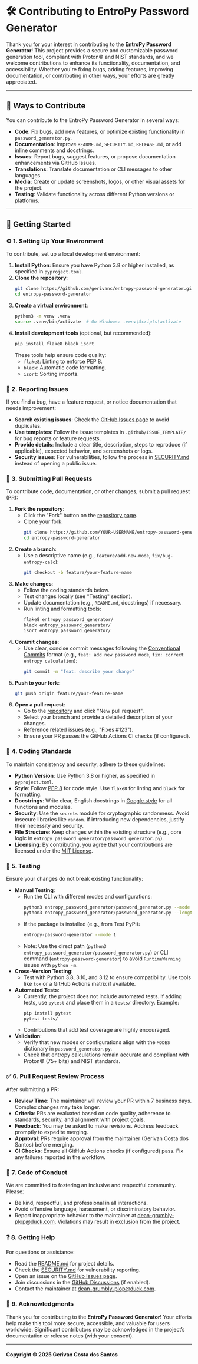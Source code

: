 # 🛠️ Contributing to EntroPy Password Generator

Thank you for your interest in contributing to the **EntroPy Password Generator**! This project provides a secure and customizable password generation tool, compliant with Proton© and NIST standards, and we welcome contributions to enhance its functionality, documentation, and accessibility. Whether you're fixing bugs, adding features, improving documentation, or contributing in other ways, your efforts are greatly appreciated.

---

## 🤝 Ways to Contribute

You can contribute to the EntroPy Password Generator in several ways:
- **Code**: Fix bugs, add new features, or optimize existing functionality in `password_generator.py`.
- **Documentation**: Improve `README.md`, `SECURITY.md`, `RELEASE.md`, or add inline comments and docstrings.
- **Issues**: Report bugs, suggest features, or propose documentation enhancements via GitHub Issues.
- **Translations**: Translate documentation or CLI messages to other languages.
- **Media**: Create or update screenshots, logos, or other visual assets for the project.
- **Testing**: Validate functionality across different Python versions or platforms.

---

## 🚀 Getting Started

### ⚙️ 1. Setting Up Your Environment
To contribute, set up a local development environment:
1. **Install Python**: Ensure you have Python 3.8 or higher installed, as specified in `pyproject.toml`.
2. **Clone the repository**:
   ```bash
   git clone https://github.com/gerivanc/entropy-password-generator.git
   cd entropy-password-generator
   ```
3. **Create a virtual environment**:
   ```bash
   python3 -m venv .venv
   source .venv/bin/activate  # On Windows: .venv\Scripts\activate
   ```
4. **Install development tools** (optional, but recommended):
   ```bash
   pip install flake8 black isort
   ```
   These tools help ensure code quality:
   - `flake8`: Linting to enforce PEP 8.
   - `black`: Automatic code formatting.
   - `isort`: Sorting imports.

### 📢 2. Reporting Issues
If you find a bug, have a feature request, or notice documentation that needs improvement:
- **Search existing issues**: Check the [GitHub Issues page](https://github.com/gerivanc/entropy-password-generator/issues) to avoid duplicates.
- **Use templates**: Follow the issue templates in `.github/ISSUE_TEMPLATE/` for bug reports or feature requests.
- **Provide details**: Include a clear title, description, steps to reproduce (if applicable), expected behavior, and screenshots or logs.
- **Security issues**: For vulnerabilities, follow the process in [SECURITY.md](https://github.com/gerivanc/entropy-password-generator/blob/main/SECURITY.md) instead of opening a public issue.

### 🔄 3. Submitting Pull Requests
To contribute code, documentation, or other changes, submit a pull request (PR):
1. **Fork the repository**:
   - Click the "Fork" button on the [repository page](https://github.com/gerivanc/entropy-password-generator).
   - Clone your fork:
     ```bash
     git clone https://github.com/YOUR-USERNAME/entropy-password-generator.git
     cd entropy-password-generator
     ```
2. **Create a branch**:
   - Use a descriptive name (e.g., `feature/add-new-mode`, `fix/bug-entropy-calc`):
     ```bash
     git checkout -b feature/your-feature-name
     ```
3. **Make changes**:
   - Follow the coding standards below.
   - Test changes locally (see "Testing" section).
   - Update documentation (e.g., `README.md`, docstrings) if necessary.
   - Run linting and formatting tools:
     ```bash
     flake8 entropy_password_generator/
     black entropy_password_generator/
     isort entropy_password_generator/
     ```
4. **Commit changes**:
   - Use clear, concise commit messages following the [Conventional Commits](https://www.conventionalcommits.org/) format (e.g., `feat: add new password mode`, `fix: correct entropy calculation`):
     ```bash
     git commit -m "feat: describe your change"
     ```
5. **Push to your fork**:
   ```bash
   git push origin feature/your-feature-name
   ```
6. **Open a pull request**:
   - Go to the [repository](https://github.com/gerivanc/entropy-password-generator) and click "New pull request".
   - Select your branch and provide a detailed description of your changes.
   - Reference related issues (e.g., "Fixes #123").
   - Ensure your PR passes the GitHub Actions CI checks (if configured).

### 📜 4. Coding Standards
To maintain consistency and security, adhere to these guidelines:
- **Python Version**: Use Python 3.8 or higher, as specified in `pyproject.toml`.
- **Style**: Follow [PEP 8](https://www.python.org/dev/peps/pep-0008/) for code style. Use `flake8` for linting and `black` for formatting.
- **Docstrings**: Write clear, English docstrings in [Google style](https://google.github.io/styleguide/pyguide.html) for all functions and modules.
- **Security**: Use the `secrets` module for cryptographic randomness. Avoid insecure libraries like `random`. If introducing new dependencies, justify their necessity and security.
- **File Structure**: Keep changes within the existing structure (e.g., core logic in `entropy_password_generator/password_generator.py`).
- **Licensing**: By contributing, you agree that your contributions are licensed under the [MIT License](https://github.com/gerivanc/entropy-password-generator/blob/main/LICENSE.md).

### 🧪 5. Testing
Ensure your changes do not break existing functionality:
- **Manual Testing**:
  - Run the CLI with different modes and configurations:
    ```bash
    python3 entropy_password_generator/password_generator.py --mode 1
    python3 entropy_password_generator/password_generator.py --length 15 --no-special
    ```
  - If the package is installed (e.g., from Test PyPI):
    ```bash
    entropy-password-generator --mode 1
    ```
  - Note: Use the direct path (`python3 entropy_password_generator/password_generator.py`) or CLI command (`entropy-password-generator`) to avoid `RuntimeWarning` issues with `python -m`.
- **Cross-Version Testing**:
  - Test with Python 3.8, 3.10, and 3.12 to ensure compatibility. Use tools like `tox` or a GitHub Actions matrix if available.
- **Automated Tests**:
  - Currently, the project does not include automated tests. If adding tests, use `pytest` and place them in a `tests/` directory. Example:
    ```bash
    pip install pytest
    pytest tests/
    ```
  - Contributions that add test coverage are highly encouraged.
- **Validation**:
  - Verify that new modes or configurations align with the `MODES` dictionary in `password_generator.py`.
  - Check that entropy calculations remain accurate and compliant with Proton© (75+ bits) and NIST standards.

### ✅ 6. Pull Request Review Process
After submitting a PR:
- **Review Time**: The maintainer will review your PR within 7 business days. Complex changes may take longer.
- **Criteria**: PRs are evaluated based on code quality, adherence to standards, security, and alignment with project goals.
- **Feedback**: You may be asked to make revisions. Address feedback promptly to expedite merging.
- **Approval**: PRs require approval from the maintainer (Gerivan Costa dos Santos) before merging.
- **CI Checks**: Ensure all GitHub Actions checks (if configured) pass. Fix any failures reported in the workflow.

### 🤗 7. Code of Conduct
We are committed to fostering an inclusive and respectful community. Please:
- Be kind, respectful, and professional in all interactions.
- Avoid offensive language, harassment, or discriminatory behavior.
- Report inappropriate behavior to the maintainer at [dean-grumbly-plop@duck.com](mailto:dean-grumbly-plop@duck.com).
Violations may result in exclusion from the project.

### ❓ 8. Getting Help
For questions or assistance:
- Read the [README.md](https://github.com/gerivanc/entropy-password-generator/blob/main/README.md) for project details.
- Check the [SECURITY.md](https://github.com/gerivanc/entropy-password-generator/blob/main/SECURITY.md) for vulnerability reporting.
- Open an issue on the [GitHub Issues page](https://github.com/gerivanc/entropy-password-generator/issues).
- Join discussions in the [GitHub Discussions](https://github.com/gerivanc/entropy-password-generator/discussions) (if enabled).
- Contact the maintainer at [dean-grumbly-plop@duck.com](mailto:dean-grumbly-plop@duck.com).

### 🙌 9. Acknowledgments
Thank you for contributing to the **EntroPy Password Generator**! Your efforts help make this tool more secure, accessible, and valuable for users worldwide. Significant contributors may be acknowledged in the project’s documentation or release notes (with your consent).

---

#### Copyright © 2025 Gerivan Costa dos Santos
